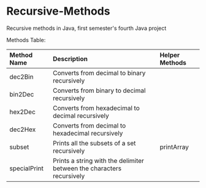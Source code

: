 # Recursive-Methods
Recursive methods in Java, first semester's fourth Java project

Methods Table:

| Method Name                    | Description                                                           | Helper Methods              |
|:-------------------------------|:----------------------------------------------------------------------|:----------------------------|
| dec2Bin                        | Converts from decimal to binary recursively                           |                             |
| bin2Dec                        | Converts from binary to decimal recursively                           |                             |
| hex2Dec                        | Converts from hexadecimal to decimal recursively                      |                             |
| dec2Hex                        | Converts from decimal to hexadecimal recursively                      |                             |
| subset                         | Prints all the subsets of a set recursively                           | printArray                  |
| specialPrint                   | Prints a string with the delimiter between the characters recursively |                             |
